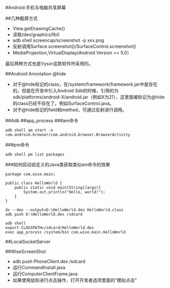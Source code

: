 #Android:手机与电脑共享屏幕

##几种截屏方式

* View.getDrawingCache()
* 读取/dev/graphics/fb0
* adb shell screencap/screenshot -p xxx.png
* 反射调用Surface.screenshot()/SurfaceControl.screenshot()
* MediaProjection,VirtualDisplay(Android Version >= 5.0）

最后两种方式也是Vysor这款软件所采用的。

##Android Annotation @hide

* 对于@hide标记的class，在/system/framework/framework.jar中是存在的。但是在开发中引入Android Sdk的时候，引用的为sdk/platforms/android-X/android.jar（例如X为21），这里面被标记为@hide的class已经不存在了。例如SurfaceControl.java。
* 对于@hide标记的field和method，可通过反射进行调用。

##Adb
##app_process
###am命令

```
adb shell am start -n com.android.browser/com.android.browser.BrowserActivity
```

###pm命令

```
adb shell pm list packages
```

###如何启动自定义的Java类获取类似am命令的效果

```
package com.wise.main;

public class HelloWorld {
    public static void main(String[]args){
        System.out.println("Hello, world!");
    }
}
```
```
dx --dex --output=D:\HelloWorld.dex HelloWorld.class
adb push D:\HelloWorld.dex /sdcard
```
```
adb shell
export CLASSPATH=/sdcard/HelloWorld.dex
exec app_process /system/bin com.wise.main.HelloWorld
```

##LocalSocketServer

##WiseScreenShot
* adb push PhoneClient.dex /sdcard
* 运行CommandInstall.java
* 运行ComputerClientFrame.java
* 如果使用鼠标进行点击操作，打开开发者选项里面的“模拟点击”